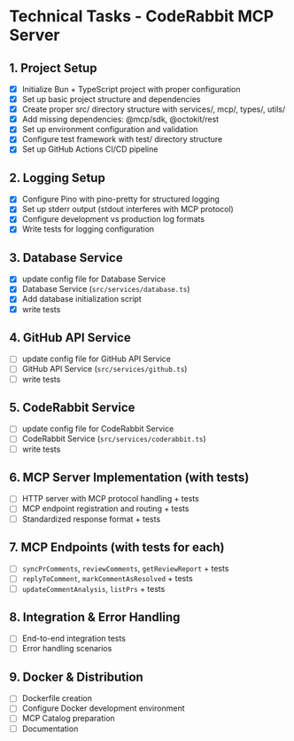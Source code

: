 # Technical Tasks - CodeRabbit MCP Server

## 1. Project Setup
- [x] Initialize Bun + TypeScript project with proper configuration
- [x] Set up basic project structure and dependencies  
- [x] Create proper src/ directory structure with services/, mcp/, types/, utils/
- [x] Add missing dependencies: @mcp/sdk, @octokit/rest
- [x] Set up environment configuration and validation
- [x] Configure test framework with test/ directory structure
- [x] Set up GitHub Actions CI/CD pipeline

## 2. Logging Setup
- [x] Configure Pino with pino-pretty for structured logging
- [x] Set up stderr output (stdout interferes with MCP protocol)
- [x] Configure development vs production log formats
- [x] Write tests for logging configuration

## 3. Database Service
- [x] update config file for Database Service
- [x] Database Service (`src/services/database.ts`)
- [x] Add database initialization script
- [x] write tests

## 4. GitHub API Service
- [ ] update config file for GitHub API Service
- [ ] GitHub API Service (`src/services/github.ts`)
- [ ] write tests

## 5. CodeRabbit Service
- [ ] update config file for CodeRabbit Service
- [ ] CodeRabbit Service (`src/services/coderabbit.ts`)
- [ ] write tests

## 6. MCP Server Implementation (with tests)
- [ ] HTTP server with MCP protocol handling + tests
- [ ] MCP endpoint registration and routing + tests
- [ ] Standardized response format + tests

## 7. MCP Endpoints (with tests for each)
- [ ] `syncPrComments`, `reviewComments`, `getReviewReport` + tests
- [ ] `replyToComment`, `markCommentAsResolved` + tests
- [ ] `updateCommentAnalysis`, `listPrs` + tests

## 8. Integration & Error Handling
- [ ] End-to-end integration tests
- [ ] Error handling scenarios

## 9. Docker & Distribution
- [ ] Dockerfile creation
- [ ] Configure Docker development environment
- [ ] MCP Catalog preparation
- [ ] Documentation